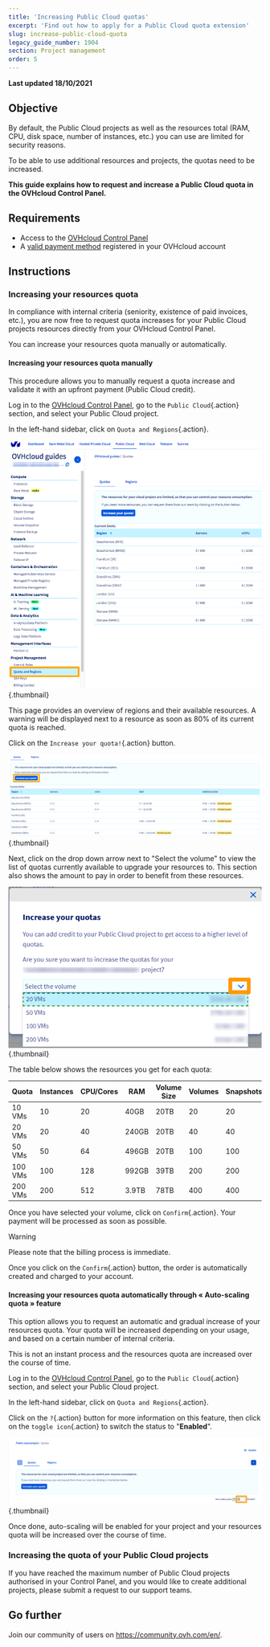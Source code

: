 ```yaml
---
title: 'Increasing Public Cloud quotas'
excerpt: 'Find out how to apply for a Public Cloud quota extension'
slug: increase-public-cloud-quota
legacy_guide_number: 1904
section: Project management
order: 5
---
```


**Last updated 18/10/2021**

## Objective

By default, the Public Cloud projects as well as the resources total (RAM, CPU, disk space, number of instances, etc.) you can use are limited for security reasons.

To be able to use additional resources and projects, the quotas need to be increased.

**This guide explains how to request and increase a Public Cloud quota in the OVHcloud Control Panel.**


## Requirements

- Access to the [OVHcloud Control Panel](https://ca.ovh.com/auth/?action=gotomanager&from=https://www.ovh.com.au/&ovhSubsidiary=au)
- A [valid payment method](../../billing/manage-payment-methods/) registered in your OVHcloud account

## Instructions

### Increasing your resources quota

In compliance with internal criteria (seniority, existence of paid invoices, etc.), you are now free to request quota increases for your Public Cloud projects resources directly from your OVHcloud Control Panel.

You can increase your resources quota manually or automatically.

#### Increasing your resources quota manually

This procedure allows you to manually request a quota increase and validate it with an upfront payment (Public Cloud credit).

Log in to the [OVHcloud Control Panel](https://ca.ovh.com/auth/?action=gotomanager&from=https://www.ovh.com.au/&ovhSubsidiary=au), go to the `Public Cloud`{.action} section, and select your Public Cloud project.

In the left-hand sidebar, click on `Quota and Regions`{.action}.

![access quota](images/raisepciquota2021.png){.thumbnail}

This page provides an overview of regions and their available resources. A warning will be displayed next to a resource as soon as 80% of its current quota is reached.

Click on the `Increase your quota!`{.action} button.

![raise-pci-quota](images/raisepciquota2021b.png){.thumbnail}

Next, click on the drop down arrow next to "Select the volume" to view the list of quotas currently available to upgrade your resources to. This section also shows the amount to pay in order to benefit from these resources.

![select quota](images/selectquotas.png){.thumbnail}

The table below shows the resources you get for each quota:

|Quota|Instances|CPU/Cores|RAM|Volume Size|Volumes|Snapshots|
|---|---|---|---|---|---|---|
|10 VMs|10|20|40GB|20TB|20|20|
|20 VMs|20|40|240GB|20TB|40|40|
|50 VMs|50|64|496GB|20TB|100|100|
|100 VMs|100|128|992GB|39TB|200|200|
|200 VMs|200|512|3.9TB|78TB|400|400|

Once you have selected your volume, click on `Confirm`{.action}. Your payment will be processed as soon as possible.

> [!warning]
> Please note that the billing process is immediate.
>
> Once you click on the `Confirm`{.action} button, the order is automatically created and charged to your account.
>

#### Increasing your resources quota automatically through « Auto-scaling quota » feature

This option allows you to request an automatic and gradual increase of your resources quota. Your quota will be increased depending on your usage, and based on a certain number of internal criteria.

This is not an instant process and the resources quota are increased over the course of time.

Log in to the [OVHcloud Control Panel](https://ca.ovh.com/auth/?action=gotomanager&from=https://www.ovh.com.au/&ovhSubsidiary=au), go to the `Public Cloud`{.action} section, and select your Public Cloud project.

In the left-hand sidebar, click on `Quota and Regions`{.action}.

Click on the `?`{.action} button for more information on this feature, then click on the `toggle icon`{.action} to switch the status to "**Enabled**".

![auto scaling](images/autoscaling.png){.thumbnail}

Once done, auto-scaling will be enabled for your project and your resources quota will be increased over the course of time.

### Increasing the quota of your Public Cloud projects

If you have reached the maximum number of Public Cloud projects authorised in your Control Panel, and you would like to create additional projects, please submit a request to our support teams.

## Go further

Join our community of users on <https://community.ovh.com/en/>.
